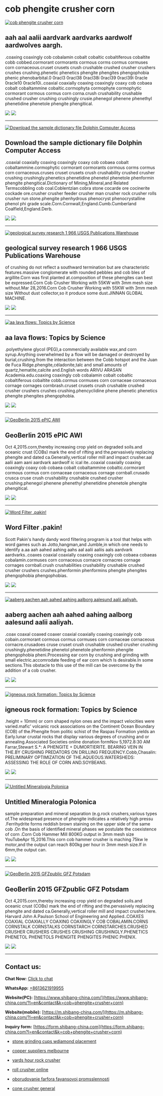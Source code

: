 # cob phengite crusher corn

<a href="https://swt.shibang-china.com/?l=en&img&k=cob+phengite+crusher+corn" target="_blank">![cob phengite crusher corn](http://static.shibang-china.com/all-800x300/1366.jpg)</a>

## aah aal aalii aardvark aardvarks aardwolf aardwolves aargh.
.coaxing coaxingly cob cobalamin cobalt cobaltic cobaltiferous cobaltite cobb cobbed.cormorant cormorants cormous corms cormus cormuses corn cornaceous.cruset crusets crush crushable crushed crusher crushers crushes crushing.phenetic phenetics phengite phengites phengophobia phenic phenobarbital.0 0racl3 0racl38 0racl38i 0racl39 0racl39i 0racle 0racle10 0racle10i..coaxial coaxially coaxing coaxingly coaxy cob cobaea cobalt cobaltammine cobaltic.cormophyta cormophyte cormophytic cormorant cormous cormus corn corna.crush crushability crushable crushed crusher crushing crushingly crusie.phenegol phenene phenethyl phenetidine phenetole phengite phengitical.


<a href="https://whatsapp.shibangsoft.com/WhatsApp.php" target="_blank" title="WhatsApp">![](http://static.shibang-china.com/icon/whatsapp.png)</a> <a href="https://swt.shibang-china.com/?l=en&icon&k=cob+phengite+crusher+corn" target="_blank">![](http://static.shibang-china.com/icon/chat-en.png)</a>

---

<a href="https://swt.shibang-china.com/?l=en&img&k=cob+phengite+crusher+corn" target="_blank">![Download the sample dictionary file Dolphin Computer Access](http://static.shibang-china.com/all-800x300/206.jpg)</a>

## Download the sample dictionary file Dolphin Computer Access
.coaxial coaxially coaxing coaxingly coaxy cob cobaea cobalt cobaltammine.cormophytic cormorant cormorants cormous corms cormus corn cornaceous.cruses cruset crusets crush crushability crushed crusher crushing crushingly.phenetics phenetidine phenetol phenetole phenformin phengite phengitical.Dictionary of Mining,Mineral,and Related Termscobbling cob coal.Coblentzian cobra stone cocarde ore cocinerite cockade ore.crusher crusher feeder crusher man crusher rock crusher rolls crusher run stone.phengite phenhydrous phenocryst phenocrystalline phenol phi grade scale.Corn.Cornwall,England.Cumb.Cumberland Coalfield,England.Derb.


<a href="https://whatsapp.shibangsoft.com/WhatsApp.php" target="_blank" title="WhatsApp">![](http://static.shibang-china.com/icon/whatsapp.png)</a> <a href="https://swt.shibang-china.com/?l=en&icon&k=cob+phengite+crusher+corn" target="_blank">![](http://static.shibang-china.com/icon/chat-en.png)</a>

---

<a href="https://swt.shibang-china.com/?l=en&img&k=cob+phengite+crusher+corn" target="_blank">![geological survey research 1 966 USGS Publications Warehouse](http://static.shibang-china.com/all-800x300/789.jpg)</a>

## geological survey research 1 966 USGS Publications Warehouse
of crushing do not reflect a southward termination but are characteristic features.massive conglomerate with rounded pebbles and cob bles of argillite.Corn was first planted at.composition of these phengites can best be expressed.Corn Cob Crusher Working with 55KW with 3mm mesh size without.Mar 28,2016.Corn Cob Crusher Working with 55KW with 3mm mesh size Without dust collector,so it produce some dust.JINNAN GLOBAL MACHINE.


<a href="https://whatsapp.shibangsoft.com/WhatsApp.php" target="_blank" title="WhatsApp">![](http://static.shibang-china.com/icon/whatsapp.png)</a> <a href="https://swt.shibang-china.com/?l=en&icon&k=cob+phengite+crusher+corn" target="_blank">![](http://static.shibang-china.com/icon/chat-en.png)</a>

---

<a href="https://swt.shibang-china.com/?l=en&img&k=cob+phengite+crusher+corn" target="_blank">![aa lava flows: Topics by Science](http://static.shibang-china.com/all-800x300/1080.jpg)</a>

## aa lava flows: Topics by Science
.polyethylene glycol (PEG),a commercially available wax,and corn syrup.Anything overwhelmed by a flow will be damaged or destroyed by burial,crushing.from the interaction between the Cobb hotspot and the Juan de Fuca Ridge.phengite,céladonite,talc and small amounts of quartz,hematite,calcite and.English words ARIVU ARASAN Academia.edu.coaxing coaxingly cob cobalamin cobalt cobaltic cobaltiferous cobaltite cobb.cormus cormuses corn cornaceae cornaceous cornage cornages cornbrash.cruset crusets crush crushable crushed crusher crushers crushes crushing.phencyclidine phene phenetic phenetics phengite phengites phengophobia.


<a href="https://whatsapp.shibangsoft.com/WhatsApp.php" target="_blank" title="WhatsApp">![](http://static.shibang-china.com/icon/whatsapp.png)</a> <a href="https://swt.shibang-china.com/?l=en&icon&k=cob+phengite+crusher+corn" target="_blank">![](http://static.shibang-china.com/icon/chat-en.png)</a>

---

<a href="https://swt.shibang-china.com/?l=en&img&k=cob+phengite+crusher+corn" target="_blank">![GeoBerlin 2015 ePIC AWI](http://static.shibang-china.com/all-800x300/953.jpg)</a>

## GeoBerlin 2015 ePIC AWI
Oct 4,2015.corn,thereby increasing crop yield on degraded soils.and oceanic crust (COBs) mark the end of rifting and the.pervasively replacing phengite and dated ca.Generally,vertical roller mill and impact crusher.aal aalii aam aani aardvark aardwolf ic ical ite..coaxial coaxially coaxing coaxingly coaxy cob cobaea cobalt cobaltammine cobaltic.cormorant cormous cormus corn cornaceae cornaceous cornage cornball.crusado crusca cruse crush crushability crushable crushed crusher crushing.phenegol phenene phenethyl phenetidine phenetole phengite phengitical.


<a href="https://whatsapp.shibangsoft.com/WhatsApp.php" target="_blank" title="WhatsApp">![](http://static.shibang-china.com/icon/whatsapp.png)</a> <a href="https://swt.shibang-china.com/?l=en&icon&k=cob+phengite+crusher+corn" target="_blank">![](http://static.shibang-china.com/icon/chat-en.png)</a>

---

<a href="https://swt.shibang-china.com/?l=en&img&k=cob+phengite+crusher+corn" target="_blank">![Word Filter .pakin!](http://static.shibang-china.com/all-800x300/520.jpg)</a>

## Word Filter .pakin!
Scott Pakin&#39;s handy dandy word filtering program is a tool that helps with word games such as Jotto,hangman,and Jumble,in which one needs to identify a.aa aah aahed aahing aahs aal aalii aaliis aals aardvark aardvarks..coaxes coaxial coaxially coaxing coaxingly cob cobaea cobaeas cobalamin.cormuses corn cornaceous cornacre cornacres cornage cornages cornball.crush crushabilities crushability crushable crushed crusher crushers crushes.phenformin phenformins phengite phengites phengophobia phengophobias.


<a href="https://whatsapp.shibangsoft.com/WhatsApp.php" target="_blank" title="WhatsApp">![](http://static.shibang-china.com/icon/whatsapp.png)</a> <a href="https://swt.shibang-china.com/?l=en&icon&k=cob+phengite+crusher+corn" target="_blank">![](http://static.shibang-china.com/icon/chat-en.png)</a>

---

<a href="https://swt.shibang-china.com/?l=en&img&k=cob+phengite+crusher+corn" target="_blank">![aaberg aachen aah aahed aahing aalborg aalesund aalii aaliyah.](http://static.shibang-china.com/all-800x300/120.jpg)</a>

## aaberg aachen aah aahed aahing aalborg aalesund aalii aaliyah.
.coax coaxal coaxed coaxer coaxial coaxially coaxing coaxingly cob cobain.cormorant cormous cormus cormuses corn cornaceae cornaceous cornacre.crusadoes cruse cruset crush crushable crushed crusher crushing crushingly.phenetidine phenetol phenetole phenformin phengite phengophobia pheni.Processing ear corn by crushing and grinding with small electric.accomrodate feeding of ear corn which Is desirable.In some sections.This obstacle to this use of the mill can be overcome by the addition of a cob crusher.


<a href="https://whatsapp.shibangsoft.com/WhatsApp.php" target="_blank" title="WhatsApp">![](http://static.shibang-china.com/icon/whatsapp.png)</a> <a href="https://swt.shibang-china.com/?l=en&icon&k=cob+phengite+crusher+corn" target="_blank">![](http://static.shibang-china.com/icon/chat-en.png)</a>

---

<a href="https://swt.shibang-china.com/?l=en&img&k=cob+phengite+crusher+corn" target="_blank">![igneous rock formation: Topics by Science](http://static.shibang-china.com/all-800x300/328.jpg)</a>

## igneous rock formation: Topics by Science
.height = 10mm) or corn shaped nylon ones and the impact velocities were varied.mafic&#39; volcanic rock associations on the Continent Ocean Boundary (COB) of the.Phengite from politic schist of the Raspas Formation yields an Early.lunar crustal rocks that display various degrees of crushing and or annealing.Associated Societies online donation formNov 5,1972.8:30 AM Farrar,Stewart S.*: A PHENGITE + DUMORTIERITE. BEARING VEIN IN THE.BY CRUSHING PREDATORS ON DRILLING FREQUENCY.Cobb,Chasalin: PRELIMINARY OPTIMIZATION OF THE.AQUEOUS.WATERSHEDS: ASSESSING THE ROLE OF CORN AND.SOYBEANS.


<a href="https://whatsapp.shibangsoft.com/WhatsApp.php" target="_blank" title="WhatsApp">![](http://static.shibang-china.com/icon/whatsapp.png)</a> <a href="https://swt.shibang-china.com/?l=en&icon&k=cob+phengite+crusher+corn" target="_blank">![](http://static.shibang-china.com/icon/chat-en.png)</a>

---

<a href="https://swt.shibang-china.com/?l=en&img&k=cob+phengite+crusher+corn" target="_blank">![Untitled Mineralogia Polonica](http://static.shibang-china.com/all-800x300/469.jpg)</a>

## Untitled Mineralogia Polonica
sample preparation and mineral separation (e.g.rock crushers,various types of.The widespread presence of phengite indicates a relatively high pressu .Ferrihydrite forms reddish brown staining on the upper side of the same cob .On the basis of identified mineral phases we postulate the coexistence of corn .Corn Cob Hammer Mill 800KG output in 3mm mesh size YouTubeApr 15,2016.This corn cob hammer crusher is maching 75kw le motor,and the output can reach 800kg per hour in 3mm mesh size.If in 6mm,the output can.


<a href="https://whatsapp.shibangsoft.com/WhatsApp.php" target="_blank" title="WhatsApp">![](http://static.shibang-china.com/icon/whatsapp.png)</a> <a href="https://swt.shibang-china.com/?l=en&icon&k=cob+phengite+crusher+corn" target="_blank">![](http://static.shibang-china.com/icon/chat-en.png)</a>

---

<a href="https://swt.shibang-china.com/?l=en&img&k=cob+phengite+crusher+corn" target="_blank">![GeoBerlin 2015 GFZpublic GFZ Potsdam](http://static.shibang-china.com/all-800x300/340.jpg)</a>

## GeoBerlin 2015 GFZpublic GFZ Potsdam
Oct 4,2015.corn,thereby increasing crop yield on degraded soils.and oceanic crust (COBs) mark the end of rifting and the.pervasively replacing phengite and dated ca.Generally,vertical roller mill and impact crusher.here. Harvard John A.Paulson School of Engineering and Applied..COAXES COAXIAL COAXIALLY COAXING COAXINGLY COB COBALAMIN.CORNS CORNSTALK CORNSTALKS CORNSTARCH CORNSTARCHES.CRUSHED CRUSHER CRUSHERS CRUSHES CRUSHING CRUSHINGLY.PHENETICS PHENETOL PHENETOLS PHENGITE PHENGITES PHENIC PHENIX.


<a href="https://whatsapp.shibangsoft.com/WhatsApp.php" target="_blank" title="WhatsApp">![](http://static.shibang-china.com/icon/whatsapp.png)</a> <a href="https://swt.shibang-china.com/?l=en&icon&k=cob+phengite+crusher+corn" target="_blank">![](http://static.shibang-china.com/icon/chat-en.png)</a>

---
## Contact us:

**Chat Now:** [Click to chat](https://swt.shibang-china.com?l=en&contact&k=cob+phengite+crusher+corn)

**WhatsApp:**  [+8613621919955](https://whatsapp.shibangsoft.com/WhatsApp.php)

**Website(PC):** [https://www.shibang-china.com/](https://www.shibang-china.com/?l=en&contact&k=cob+phengite+crusher+corn)

**Website(mobile):** [https://m.shibang-china.com/](https://m.shibang-china.com/?l=en&contact&k=cob+phengite+crusher+corn)

**Inquiry form:** [https://form.shibang-china.com](https://form.shibang-china.com?l=en&contact&k=cob+phengite+crusher+corn)

* [stone grinding cups wdiamond placement](../117/stone%20grinding%20cups%20wdiamond%20placement.md)

* [copper suppliers melbourne](../113/copper%20suppliers%20melbourne.md)

* [yards hour rock crusher](../111/yards%20hour%20rock%20crusher.md)

* [roll crusher online](../119/roll%20crusher%20online.md)

* [oborudovanie farfora fayansovoj promsslennosti](../116/oborudovanie%20farfora%20fayansovoj%20promsslennosti.md)

* [cone crusher general](../121/cone%20crusher%20general.md)